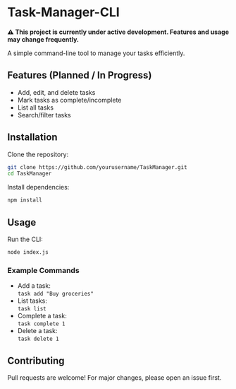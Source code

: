 # Task-Manager-CLI

**⚠️ This project is currently under active development. Features and usage may change frequently.**

A simple command-line tool to manage your tasks efficiently.

## Features (Planned / In Progress)

- Add, edit, and delete tasks
- Mark tasks as complete/incomplete
- List all tasks
- Search/filter tasks

## Installation

Clone the repository:
```sh
git clone https://github.com/yourusername/TaskManager.git
cd TaskManager
```

Install dependencies:
```sh
npm install
```

## Usage

Run the CLI:
```sh
node index.js
```

### Example Commands

- Add a task:  
  `task add "Buy groceries"`
- List tasks:  
  `task list`
- Complete a task:  
  `task complete 1`
- Delete a task:  
  `task delete 1`

## Contributing

Pull requests are welcome! For major changes, please open an issue first.